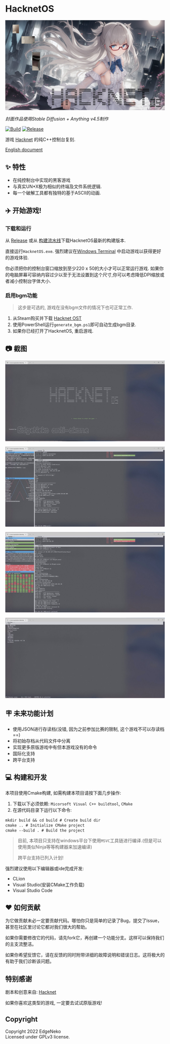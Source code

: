 # HacknetOS

[![Cover](web/cover.min.jpg)](web/cover.png)

_封面作品使用Stable Diffusion + Anything v4.5制作_

[![Build](https://github.com/hv0905/HacknetOS/actions/workflows/Build.yml/badge.svg)](https://github.com/hv0905/HacknetOS/actions/workflows/Build.yml)
[![Release](https://img.shields.io/github/v/release/hv0905/HacknetOS)](https://github.com/hv0905/HacknetOS/releases)

游戏 [Hacknet](https://hacknet-os.com) 的纯C++控制台复刻.

[English document](index.md)

## ✨ 特性

- 在纯控制台中实现的黑客游戏
- 与真实UN*X极为相似的终端及文件系统逻辑.
- 每一个破解工具都有独特的基于ASCII的动画.

## ✈️ 开始游戏!

### 下载和运行

从 [Release](https://github.com/hv0905/HacknetOS/releases)
或从 [构建流水线](https://github.com/hv0905/HacknetOS/actions/workflows/Build.yml)下载HacknetOS最新的构建版本.

直接运行`HacknetOS.exe`.
强烈建议在[Windows Terminal](https://apps.microsoft.com/store/detail/windows-terminal/9N0DX20HK701?hl=en-us&gl=US)
中启动游戏以获得更好的游戏体验.

你必须把你的控制台窗口缩放到至少220 x 50的大小才可以正常运行游戏. 如果你的电脑屏幕可容纳内容过少以至于无法设置到这个尺寸,你可以考虑降低DPI缩放或者减小控制台字体大小.

### 启用bgm功能

> 这步是可选的, 游戏在没有bgm文件的情况下也可正常工作.

1. 从Steam购买并下载 [Hacknet OST](https://store.steampowered.com/app/408710/Hacknet_Official_Soundtrack/)
2. 使用PowerShell运行`generate_bgm.ps1`即可自动生成bgm目录.
3. 如果你已经打开了HacknetOS, 重启游戏.

## 📷 截图

![title](web/screenshots/title.jpg)

![tutorial](web/screenshots/tutorial.jpg)

![crack](web/screenshots/crack.jpg)

![mailbox](web/screenshots/mailbox.jpg)

## 🪧 未来功能计划

- 使用JSON进行存读档(没错, 因为之前参加比赛的限制, 这个游戏不可以存读档==)
- 将初始存档从代码文件中分离
- 实现更多原版游戏中有但本游戏没有的命令
- 国际化支持
- 跨平台支持

## 💻 构建和开发

本项目使用Cmake构建, 如需构建本项目请按下面几步操作:

1. 下载以下必须依赖: `Micorsoft Visual C++ buildtool`, `CMake`
2. 在源代码目录下运行以下命令:

```shell
mkdir build && cd build # Create build dir
cmake .. # Initialize CMake project
cmake --build . # Build the project
```

> 目前, 本项目只支持在windows平台下使用`MSVC`工具链进行编译.(但是可以使用类似Ninja等等构建器来加速编译)
>
> 跨平台支持已列入计划!
>

强烈建议使用以下编辑器或ide完成开发:

- CLion
- Visual Studio(安装CMake工作负载)
- Visual Studio Code

## ❤ 如何贡献

为它做贡献未必一定要贡献代码。哪怕你只是简单的记录了Bug，提交了Issue，甚至在社区里讨论它都对我们很大的帮助。

如果你需要修改它的代码，请先fork它，再创建一个功能分支。这样可以保持我们的主支流整洁。

如果你希望反馈它，请在反馈的同时附带详细的故障说明和错误日志。这将极大的有助于我们诊断该问题。

## 特别感谢

剧本和创意来自: [Hacknet](https://hacknet-os.com)

如果你喜欢这类型的游戏, 一定要去试试原版游戏!

## Copyright

Copyright 2022 EdgeNeko  
Licensed under GPLv3 license.